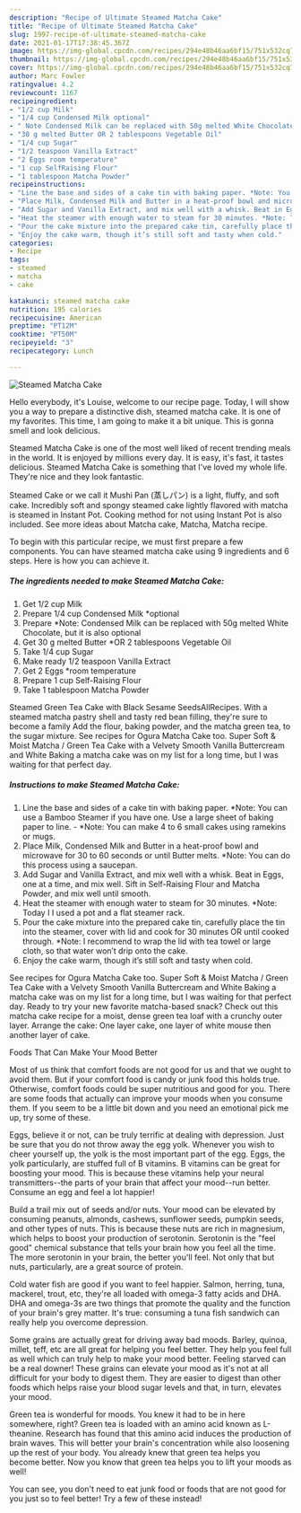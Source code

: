 ```yaml
---
description: "Recipe of Ultimate Steamed Matcha Cake"
title: "Recipe of Ultimate Steamed Matcha Cake"
slug: 1997-recipe-of-ultimate-steamed-matcha-cake
date: 2021-01-17T17:38:45.367Z
image: https://img-global.cpcdn.com/recipes/294e48b46aa6bf15/751x532cq70/steamed-matcha-cake-recipe-main-photo.jpg
thumbnail: https://img-global.cpcdn.com/recipes/294e48b46aa6bf15/751x532cq70/steamed-matcha-cake-recipe-main-photo.jpg
cover: https://img-global.cpcdn.com/recipes/294e48b46aa6bf15/751x532cq70/steamed-matcha-cake-recipe-main-photo.jpg
author: Marc Fowler
ratingvalue: 4.2
reviewcount: 1167
recipeingredient:
- "1/2 cup Milk"
- "1/4 cup Condensed Milk optional"
- " Note Condensed Milk can be replaced with 50g melted White Chocolate but it is also optional"
- "30 g melted Butter OR 2 tablespoons Vegetable Oil"
- "1/4 cup Sugar"
- "1/2 teaspoon Vanilla Extract"
- "2 Eggs room temperature"
- "1 cup SelfRaising Flour"
- "1 tablespoon Matcha Powder"
recipeinstructions:
- "Line the base and sides of a cake tin with baking paper. *Note: You can use a Bamboo Steamer if you have one. Use a large sheet of baking paper to line. *Note: You can make 4 to 6 small cakes using ramekins or mugs."
- "Place Milk, Condensed Milk and Butter in a heat-proof bowl and microwave for 30 to 60 seconds or until Butter melts. *Note: You can do this process using a saucepan."
- "Add Sugar and Vanilla Extract, and mix well with a whisk. Beat in Eggs, one at a time, and mix well. Sift in Self-Raising Flour and Matcha Powder, and mix well until smooth."
- "Heat the steamer with enough water to steam for 30 minutes. *Note: Today I I used a pot and a flat steamer rack."
- "Pour the cake mixture into the prepared cake tin, carefully place the tin into the steamer, cover with lid and cook for 30 minutes OR until cooked through. *Note: I recommend to wrap the lid with tea towel or large cloth, so that water won’t drip onto the cake."
- "Enjoy the cake warm, though it’s still soft and tasty when cold."
categories:
- Recipe
tags:
- steamed
- matcha
- cake

katakunci: steamed matcha cake 
nutrition: 195 calories
recipecuisine: American
preptime: "PT12M"
cooktime: "PT50M"
recipeyield: "3"
recipecategory: Lunch

---
```



![Steamed Matcha Cake](https://img-global.cpcdn.com/recipes/294e48b46aa6bf15/751x532cq70/steamed-matcha-cake-recipe-main-photo.jpg)

Hello everybody, it's Louise, welcome to our recipe page. Today, I will show you a way to prepare a distinctive dish, steamed matcha cake. It is one of my favorites. This time, I am going to make it a bit unique. This is gonna smell and look delicious.

Steamed Matcha Cake is one of the most well liked of recent trending meals in the world. It is enjoyed by millions every day. It is easy, it's fast, it tastes delicious. Steamed Matcha Cake is something that I've loved my whole life. They're nice and they look fantastic.

Steamed Cake or we call it Mushi Pan (蒸しパン) is a light, fluffy, and soft cake. Incredibly soft and spongy steamed cake lightly flavored with matcha is steamed in Instant Pot. Cooking method for not using Instant Pot is also included. See more ideas about Matcha cake, Matcha, Matcha recipe.


To begin with this particular recipe, we must first prepare a few components. You can have steamed matcha cake using 9 ingredients and 6 steps. Here is how you can achieve it.

<!--inarticleads1-->

##### The ingredients needed to make Steamed Matcha Cake:

1. Get 1/2 cup Milk
1. Prepare 1/4 cup Condensed Milk *optional
1. Prepare  *Note: Condensed Milk can be replaced with 50g melted White Chocolate, but it is also optional
1. Get 30 g melted Butter *OR 2 tablespoons Vegetable Oil
1. Take 1/4 cup Sugar
1. Make ready 1/2 teaspoon Vanilla Extract
1. Get 2 Eggs *room temperature
1. Prepare 1 cup Self-Raising Flour
1. Take 1 tablespoon Matcha Powder


Steamed Green Tea Cake with Black Sesame SeedsAllRecipes. With a steamed matcha pastry shell and tasty red bean filling, they&#39;re sure to become a family Add the flour, baking powder, and the matcha green tea, to the sugar mixture. See recipes for Ogura Matcha Cake too. Super Soft &amp; Moist Matcha / Green Tea Cake with a Velvety Smooth Vanilla Buttercream and White Baking a matcha cake was on my list for a long time, but I was waiting for that perfect day. 

<!--inarticleads2-->

##### Instructions to make Steamed Matcha Cake:

1. Line the base and sides of a cake tin with baking paper. *Note: You can use a Bamboo Steamer if you have one. Use a large sheet of baking paper to line. - *Note: You can make 4 to 6 small cakes using ramekins or mugs.
1. Place Milk, Condensed Milk and Butter in a heat-proof bowl and microwave for 30 to 60 seconds or until Butter melts. *Note: You can do this process using a saucepan.
1. Add Sugar and Vanilla Extract, and mix well with a whisk. Beat in Eggs, one at a time, and mix well. Sift in Self-Raising Flour and Matcha Powder, and mix well until smooth.
1. Heat the steamer with enough water to steam for 30 minutes. *Note: Today I I used a pot and a flat steamer rack.
1. Pour the cake mixture into the prepared cake tin, carefully place the tin into the steamer, cover with lid and cook for 30 minutes OR until cooked through. *Note: I recommend to wrap the lid with tea towel or large cloth, so that water won’t drip onto the cake.
1. Enjoy the cake warm, though it’s still soft and tasty when cold.


See recipes for Ogura Matcha Cake too. Super Soft &amp; Moist Matcha / Green Tea Cake with a Velvety Smooth Vanilla Buttercream and White Baking a matcha cake was on my list for a long time, but I was waiting for that perfect day. Ready to try your new favorite matcha-based snack? Check out this matcha cake recipe for a moist, dense green tea loaf with a crunchy outer layer. Arrange the cake: One layer cake, one layer of white mouse then another layer of cake. 

Foods That Can Make Your Mood Better


Most of us think that comfort foods are not good for us and that we ought to avoid them. But if your comfort food is candy or junk food this holds true. Otherwise, comfort foods could be super nutritious and good for you. There are some foods that actually can improve your moods when you consume them. If you seem to be a little bit down and you need an emotional pick me up, try some of these.

Eggs, believe it or not, can be truly terrific at dealing with depression. Just be sure that you do not throw away the egg yolk. Whenever you wish to cheer yourself up, the yolk is the most important part of the egg. Eggs, the yolk particularly, are stuffed full of B vitamins. B vitamins can be great for boosting your mood. This is because these vitamins help your neural transmitters--the parts of your brain that affect your mood--run better. Consume an egg and feel a lot happier!

Build a trail mix out of seeds and/or nuts. Your mood can be elevated by consuming peanuts, almonds, cashews, sunflower seeds, pumpkin seeds, and other types of nuts. This is because these nuts are rich in magnesium, which helps to boost your production of serotonin. Serotonin is the "feel good" chemical substance that tells your brain how you feel all the time. The more serotonin in your brain, the better you'll feel. Not only that but nuts, particularly, are a great source of protein.

Cold water fish are good if you want to feel happier. Salmon, herring, tuna, mackerel, trout, etc, they're all loaded with omega-3 fatty acids and DHA. DHA and omega-3s are two things that promote the quality and the function of your brain's grey matter. It's true: consuming a tuna fish sandwich can really help you overcome depression. 

Some grains are actually great for driving away bad moods. Barley, quinoa, millet, teff, etc are all great for helping you feel better. They help you feel full as well which can truly help to make your mood better. Feeling starved can be a real downer! These grains can elevate your mood as it's not at all difficult for your body to digest them. They are easier to digest than other foods which helps raise your blood sugar levels and that, in turn, elevates your mood.

Green tea is wonderful for moods. You knew it had to be in here somewhere, right? Green tea is loaded with an amino acid known as L-theanine. Research has found that this amino acid induces the production of brain waves. This will better your brain's concentration while also loosening up the rest of your body. You already knew that green tea helps you become better. Now you know that green tea helps you to lift your moods as well!

You can see, you don't need to eat junk food or foods that are not good for you just so to feel better! Try a few of these instead!

